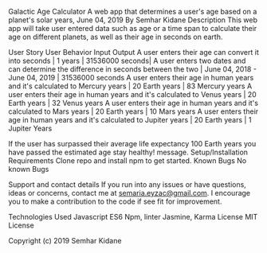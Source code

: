Galactic Age Calculator
A web app that determines a user's age based on a planet's solar years, June 04, 2019
By Semhar Kidane
Description
This web app will take user entered data such as age or a time span to calculate their age on different planets, as well as their age in seconds on earth.

User Story
User Behavior	Input	Output
A user enters their age can convert it into seconds |	1 years |	31536000 seconds|
A user enters two dates and can determine the difference in seconds between the two	| June 04, 2018 - June 04, 2019	| 31536000 seconds
A user enters their age in human years and it's calculated to Mercury years	| 20 Earth years | 83 Mercury years
A user enters their age in human years and it's calculated to Venus years	| 20 Earth years | 32 Venus years
A user enters their age in human years and it's calculated to Mars years	| 20 Earth years | 10 Mars years
A user enters their age in human years and it's calculated to Jupiter years	| 20 Earth years | 1 Jupiter Years

If the user has surpassed their average life expectancy	100 Earth years	you have passed the estimated age stay healthy! message.
Setup/Installation Requirements
Clone repo and install npm to get started.
Known Bugs
No known Bugs

Support and contact details
If you run into any issues or have questions, ideas or concerns, contact me at semaria.eyzac@gmail.com. I encourage you to make a contribution to the code if see fit for improvement.

Technologies Used
Javascript ES6
Npm, linter
Jasmine, Karma
License
MIT License

Copyright (c) 2019 Semhar Kidane
